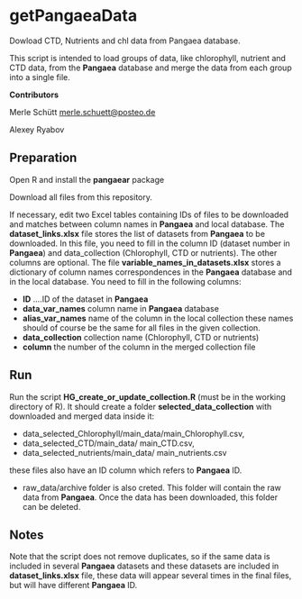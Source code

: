 # getPangaeaData
Dowload CTD, Nutrients and chl data from Pangaea database.

This script is intended to load groups of data, like chlorophyll, nutrient and CTD data, from the **Pangaea** database and merge the data from each group into a single file.  

**Contributors**

Merle Schütt merle.schuett@posteo.de

Alexey Ryabov 


## Preparation

Open R and install the **pangaear** package

Download all files from this repository. 

If necessary, edit two Excel tables containing IDs of files to be downloaded and matches between column names in **Pangaea** and local database. 
The **dataset_links.xlsx** file stores the list of datasets from **Pangaea** to be downloaded. In this file, you need to fill in the column ID (dataset number in **Pangaea**) and data_collection (Chlorophyll, CTD or nutrients). The other columns are optional. 
The file **variable_names_in_datasets.xlsx** stores a dictionary of column names correspondences in the **Pangaea** database and in the local database. You need to fill in the following columns: 

- **ID** ....ID of the dataset in **Pangaea**
- **data_var_names** column name in **Pangaea** database
- **alias_var_names** name of the column in the local collection these names should of course be the same for all files in the given collection.
- **data_collection** collection name (Chlorophyll, CTD or nutrients)
- **column**  the number of the column in the merged collection file

## Run 

Run the script **HG_create_or_update_collection.R** (must be in the working directory of R). It should create a folder **selected_data_collection** with downloaded and merged data inside it: 

- data_selected_Chlorophyll/main_data/main_Chlorophyll.csv, 
- data_selected_CTD/main_data/ main_CTD.csv, 
- data_selected_nutrients/main_data/ main_nutrients.csv 

these files also have an ID column which refers to **Pangaea** ID.

- raw_data/archive folder is also creted. This folder will contain the raw data from **Pangaea**. Once the data has been downloaded, this folder can be deleted. 

## Notes
Note that the script does not remove duplicates, so if the same data is included in several **Pangaea** datasets and these datasets are included in **dataset_links.xlsx** file, these data will appear several times in the final files, but will have different **Pangaea** ID.